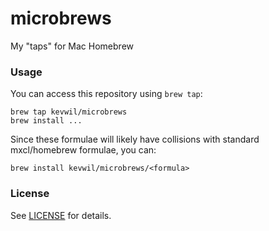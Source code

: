 # microbrews

My "taps" for Mac Homebrew

### Usage

You can access this repository using `brew tap`:

    brew tap kevwil/microbrews
    brew install ...

Since these formulae will likely have collisions with standard mxcl/homebrew formulae, you can:

    brew install kevwil/microbrews/<formula>

### License
    
See [LICENSE](LICENSE) for details.
